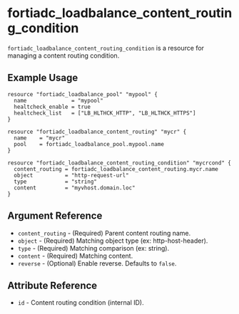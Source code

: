 # fortiadc_loadbalance_content_routing_condition

`fortiadc_loadbalance_content_routing_condition` is a resource for managing a content routing condition.

## Example Usage

```hcl
resource "fortiadc_loadbalance_pool" "mypool" {
  name              = "mypool"
  healtcheck_enable = true
  healtcheck_list   = ["LB_HLTHCK_HTTP", "LB_HLTHCK_HTTPS"]
}

resource "fortiadc_loadbalance_content_routing" "mycr" {
  name    = "mycr"
  pool    = fortiadc_loadbalance_pool.mypool.name
}

resource "fortiadc_loadbalance_content_routing_condition" "mycrcond" {
  content_routing = fortiadc_loadbalance_content_routing.mycr.name
  object          = "http-request-url"
  type            = "string"
  content         = "myvhost.domain.loc"
}
```

## Argument Reference

* `content_routing` - (Required) Parent content routing name.
* `object` - (Required) Matching object type (ex: http-host-header).
* `type` - (Required) Matching comparison (ex: string).
* `content` - (Required) Matching content.
* `reverse` - (Optional) Enable reverse. Defaults to `false`.

## Attribute Reference

* `id` - Content routing condition (internal ID).